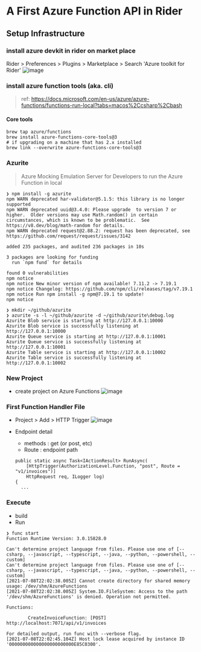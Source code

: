 # A First Azure Function API in Rider

## Setup Infrastructure
### install azure devkit in rider on market place
Rider > Preferences > Plugins > Marketplace > Search 'Azure toolkit for Rider'
![image](https://user-images.githubusercontent.com/59367560/124996978-ca82d500-e041-11eb-8d38-94552706230a.png)

### install azure function tools (aka. cli)
> ref: https://docs.microsoft.com/en-us/azure/azure-functions/functions-run-local?tabs=macos%2Ccsharp%2Cbash

#### Core tools
```
brew tap azure/functions
brew install azure-functions-core-tools@3
# if upgrading on a machine that has 2.x installed
brew link --overwrite azure-functions-core-tools@3
```

### Azurite
> Azure Mocking Emulation Server for Developers to run the Azure Function in local
```
❯ npm install -g azurite
npm WARN deprecated har-validator@5.1.5: this library is no longer supported
npm WARN deprecated uuid@3.4.0: Please upgrade  to version 7 or higher.  Older versions may use Math.random() in certain circumstances, which is known to be problematic.  See https://v8.dev/blog/math-random for details.
npm WARN deprecated request@2.88.2: request has been deprecated, see https://github.com/request/request/issues/3142

added 235 packages, and audited 236 packages in 10s

3 packages are looking for funding
  run `npm fund` for details

found 0 vulnerabilities
npm notice
npm notice New minor version of npm available! 7.11.2 -> 7.19.1
npm notice Changelog: https://github.com/npm/cli/releases/tag/v7.19.1
npm notice Run npm install -g npm@7.19.1 to update!
npm notice

❯ mkdir ~/github/azurite
❯ azurite -s -l ~/github/azurite -d ~/github/azurite\debug.log
Azurite Blob service is starting at http://127.0.0.1:10000
Azurite Blob service is successfully listening at http://127.0.0.1:10000
Azurite Queue service is starting at http://127.0.0.1:10001
Azurite Queue service is successfully listening at http://127.0.0.1:10001
Azurite Table service is starting at http://127.0.0.1:10002
Azurite Table service is successfully listening at http://127.0.0.1:10002
```

### New Project
- create project on Azure Functions
![image](https://user-images.githubusercontent.com/59367560/124997506-a673c380-e042-11eb-9c54-2256d4ad03a8.png)

### First Function Handler File
- Project > Add > HTTP Trigger
![image](https://user-images.githubusercontent.com/59367560/124997671-f8b4e480-e042-11eb-9ebc-0c9e018dc93e.png)

- Endpoint detail
  - methods : get (or post, etc)
  - Route : endpoint path
  ```
  public static async Task<IActionResult> RunAsync(
      [HttpTrigger(AuthorizationLevel.Function, "post", Route = "v1/invoices")]
      HttpRequest req, ILogger log)
  {
    ...
  ```
  
### Execute
- build
- Run 
```
❯ func start
Function Runtime Version: 3.0.15828.0

Can't determine project language from files. Please use one of [--csharp, --javascript, --typescript, --java, --python, --powershell, --custom]
Can't determine project language from files. Please use one of [--csharp, --javascript, --typescript, --java, --python, --powershell, --custom]
[2021-07-08T22:02:38.005Z] Cannot create directory for shared memory usage: /dev/shm/AzureFunctions
[2021-07-08T22:02:38.005Z] System.IO.FileSystem: Access to the path '/dev/shm/AzureFunctions' is denied. Operation not permitted.

Functions:

        CreateInvoiceFunction: [POST] http://localhost:7071/api/v1/invoices

For detailed output, run func with --verbose flag.
[2021-07-08T22:02:45.104Z] Host lock lease acquired by instance ID '000000000000000000000000E85C0300'.

```
